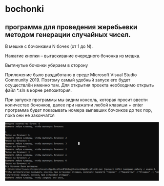 # bochonki

## программа для проведения жеребьевки методом генерации случайных чисел.

В мешке с бочонками N бочек (от 1 до N).

Нажатие кнопки – вытаскивание очередного бочонка из мешка.

Вытянутые бочонки убираем в сторону

Приложение было раздаботано в среде Microsoft Visual Studio Community 2019. Поэтому самый удобный запуск его будет осуществлён именно там. Для открытия проекта необходимо открыть файл *.sln в корне репозитория.

При запуске программы мы видим консоль, которая просит ввести количество бочонков, далее при нажатии любой клавиши + enter программа будет показывать номера выпавших бочонков до тех пор, пока они не закончатся

![Alt-текст](img/1.png "1 вариант")

